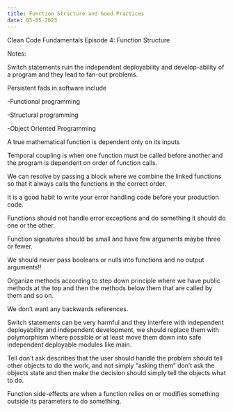```yaml
---
title: Function Structure and Good Practices
date: 05-05-2023
---
```


Clean Code Fundamentals Episode 4: Function Structure
   
Notes:

Switch statements ruin the independent deployability and develop-ability of a program and they lead to fan-out problems.


Persistent fads in software include

-Functional programming 

-Structural programming 

-Object Oriented Programming


A true mathematical function is dependent only on its inputs

Temporal coupling is when one function must be called before another and the program is dependent on order of function calls.

We can resolve by passing a block where we combine the linked functions so that it always calls the functions in the correct order.


It is a good habit to write your error handling code before your production code.

Functions should not handle error exceptions and do something it should do one or the other.

Function signatures should be small and have few arguments maybe three or fewer. 

We should never pass booleans or nulls into functions and no output arguments!! 

Organize methods according to step down principle where we have public methods at the top and then the methods below them that are called by them and so on. 

We don’t want any backwards references.

Switch statements can be very harmful and they interfere with independent deployability and independent development, 
we should replace them with polymorphism where possible or at least move them down into safe independent deployable modules like main. 

Tell don’t ask describes that the user should handle the problem should tell other objects to do the work, and 
not simply “asking them” don’t ask the objects state and then make the decision should simply tell the objects what to do.



Function side-effects are when a function relies on or modifies something outside its parameters to do something.
